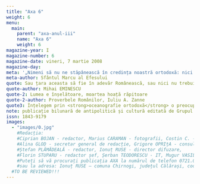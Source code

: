 ```yaml
---
title: "Axa 6"
weight: 6
menu:
  main:
    parent: "axa-anul-iii"
    name: "Axa 6"
    weight: 6
magazine-year: I
magazine-number: 6
magazine-date: vineri, 7 martie 2008
magazine-day: 
meta: '„Nimeni să nu ne stăpânească în credința noastră ortodoxă: nici un împărat, nici un ierarh, nici un mincinos sinod, nici altcineva, ci numai Unul Dumnezeu, care atât prin El cât și prin ucenicii Săi ne-a fost dat nouă.”'
meta-author: Sfântul Marcu al Efesului
quote: Sau țara aceasta să fie în adevăr Românească, sau nici nu trebuie să fie.
quote-author: Mihai EMINESCU
quote-2: Lumea e înșelătoare, moartea hoață răpitoare
quote-2-author: Proverbele Românilor, Iuliu A. Zanne
quote3: Înțelegem prin <strong>oceanografie ortodoxă</strong> o preocupare permanentă, vitală pentru înțelegerea lumii înconjurătoare, de la aspectele ei cotidiene, prozaice și până la gesturile complexe, tainice, religioase; în același timp este o luare de poziție, o valorificare a lumii din perspectivă ortodoxă. Nu am anunțat-o ca pe o știință, nu temându-ne de rigoarea disciplinelor științifice, ci pentru că dorim ca <strong>oceanografia ortodoxă</strong> să fie un mod de a aprecia tot ce ne conține; pe de altă parte, o vedem ca pe o înlesnire a accesului la înțelesurile lumii românești – implicit, ortodoxe – nu ca la un fișier bibliografic ci ca la o părtășie la viață, ca un răspuns la permanenta provocare a transcendentului în imediat. Aceasta presupune existența apriorică a unui fel ortodox de a vedea lumea. Astfel, <strong>oceanografia ortodoxă</strong> înseamnă receptarea spiritului vremii prin folosirea unui anumit mod de interpretare și totodată încercarea de a construi un mod de interpretare.
note: publicație bilunară de antipolitică și cultură editată de Grupul de Acțiune Națională
issn: 1843-9179
images:
  - "images/0.jpg"
    #Redacția:
    #Ciprian BOJAN - redactor, Marius CARAMAN - fotografii, Costin C. - consultant, Eleodorus ENĂCHESCU - redactor,
    #Alina GLOD - secretar general de redacție, Grigore OPRIțA - consultant, Dragoș NICU - redactor șef adjunct,
    #Ștefan PLĂMĂDEALĂ - redactor, Ionuț RUSE - director difuzare,
    #Florin STUPARU - redactor șef, Șerban TEODORESCU - IT, Mugur VASILIU - director.
    #Puteți să vă procurați publicația AXA la numărul de telefon 0721.094.447 – Ionuț RUSE
    #sau la adresa: Ionuț RUSE – comuna Chirnogi, județul Călărași, cod 917025
  #TO BE REVIEWED!!!
---
```

